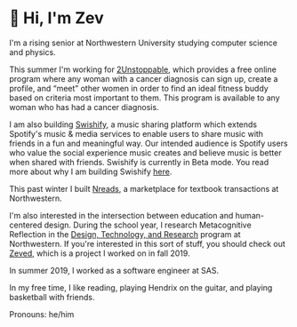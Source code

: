 # 👋 Hi, I'm Zev

I'm a rising senior at Northwestern University studying computer science and physics.

This summer I'm working for [2Unstoppable](https://2unstoppable.org), which provides a free online program where any woman with a cancer diagnosis can sign up, create a profile, and “meet” other women in order to find an ideal fitness buddy based on criteria most important to them. This program is available to any woman who has had a cancer diagnosis.

I am also building [Swishify](https://www.swishify.app), a music sharing platform which extends Spotify's music & media services to enable users to share music with friends in a fun and meaningful way. Our intended audience is Spotify users who value the social experience music creates and believe music is better when shared with friends. Swishify is currently in Beta mode. You read more about why I am building Swishify [here](https://zevstravitz.com/why-i-am-building-a-platform-for-sharing-music/).

This past winter I built [Nreads](https://www.nreads.com), a marketplace for textbook transactions at Northwestern.

I'm also interested in the intersection between education and human-centered design. During the school year, I research Metacognitive Reflection in the [Design, Technology, and Research](http://dtr.northwestern.edu/) program at Northwestern. If you're interested in this sort of stuff, you should check out [Zeved](https://github.com/zevstravitz/ZevedVideos), which is a project I worked on in fall 2019.

In summer 2019, I worked as a software engineer at SAS.

In my free time, I like reading, playing Hendrix on the guitar, and playing basketball with friends.

Pronouns: he/him
